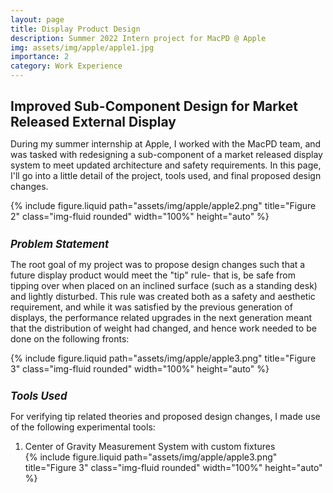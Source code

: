 ```yaml
---
layout: page
title: Display Product Design
description: Summer 2022 Intern project for MacPD @ Apple
img: assets/img/apple/apple1.jpg
importance: 2
category: Work Experience
---
```


<!-- Project Title -->
<h1 style="font-size: 1.5em; font-weight: bold;">Improved Sub-Component Design for Market Released External Display
</h1>
<!-- Project Title -->

<p style="margin-top: 0.3em;">
    During my summer internship at Apple, I worked with the MacPD team, and was tasked with redesigning a sub-component of a market released display system to meet updated architecture and safety requirements. In this page, I'll go into a little detail of the project, tools used, and final proposed design changes. 
</p>

<div class="row text-center">
    <div class="col-sm mt-3 mt-md-0">
        {% include figure.liquid path="assets/img/apple/apple2.png" title="Figure 2" class="img-fluid rounded" width="100%" height="auto" %}
    </div>
</div>

<!-- Subheading -->
<h2 style="font-size: 1.2em; font-style: italic; margin-top: 1.5em;">Problem Statement</h2>
<!-- Subheading -->

<p style="margin-top: 0.3em;">
    The root goal of my project was to propose design changes such that a future display product would meet the "tip" rule- that is, be safe from tipping over when placed on an inclined surface (such as a standing desk) and lightly disturbed. This rule was created both as a safety and aesthetic requirement, and while it was satisfied by the previous generation of displays, the performance related upgrades in the next generation meant that the distribution of weight had changed, and hence work needed to be done on the following fronts:
</p>

<div class="row text-center">
    <div class="col-sm mt-3 mt-md-0">
        {% include figure.liquid path="assets/img/apple/apple3.png" title="Figure 3" class="img-fluid rounded" width="100%" height="auto" %}
    </div>
</div>

<!-- Subheading -->
<h2 style="font-size: 1.2em; font-style: italic; margin-top: 1.5em;">Tools Used</h2>
<!-- Subheading -->

<p style="margin-top: 0.3em;">
    For verifying tip related theories and proposed design changes, I made use of the following experimental tools:
</p>

<ol>
    <li>Center of Gravity Measurement System with custom fixtures </li>
    <div class="row text-center">
        <div class="col-sm mt-3 mt-md-0">
            {% include figure.liquid path="assets/img/apple/apple3.png" title="Figure 3" class="img-fluid rounded" width="100%" height="auto" %}
        </div>
    </div>
</ol>


